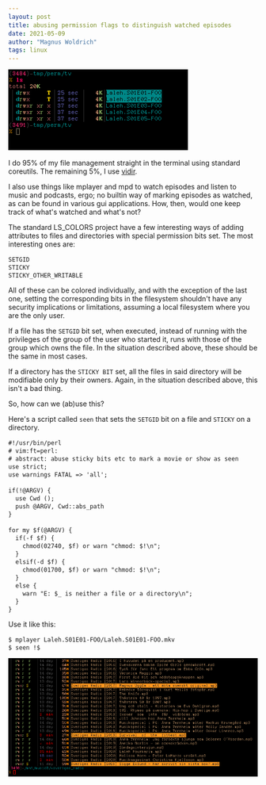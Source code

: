 ```yaml
---
layout: post
title: abusing permission flags to distinguish watched episodes
date: 2021-05-09
author: "Magnus Woldrich"
tags: linux 
---
```


![seen](/assets/seen.png)

I do 95% of my file management straight in the terminal using standard coreutils.
The remaining 5%, I use [vidir](https://github.com/trapd00r/vidir).

I also use things like mplayer and mpd to watch episodes and listen to
music and podcasts, ergo; no builtin way of marking episodes as watched,
as can be found in various gui applications. How, then, would one keep
track of what's watched and what's not?

The standard LS_COLORS project have a few interesting ways of adding
attributes to files and directories with special permission bits set.
The most interesting ones are:

```
SETGID
STICKY
STICKY_OTHER_WRITABLE
```

All of these can be colored individually, and with the exception of the
last one, setting the corresponding bits in the filesystem shouldn't
have any security implications or limitations, assuming a local
filesystem where you are the only user.

If a file has the `SETGID` bit set, when executed, instead of running
with the privileges of the group of the user who started it, runs with
those of the group which owns the file. In the situation described
above, these should be the same in most cases.


If a directory has the `STICKY BIT` set, all the files in said directory
will be modifiable only by their owners. Again, in the situation
described above, this isn't a bad thing.

So, how can we (ab)use this?

Here's a script called `seen` that sets the `SETGID` bit on a file and
`STICKY` on a directory.

```
#!/usr/bin/perl
# vim:ft=perl:
# abstract: abuse sticky bits etc to mark a movie or show as seen
use strict;
use warnings FATAL => 'all';

if(!@ARGV) {
  use Cwd ();
  push @ARGV, Cwd::abs_path
}

for my $f(@ARGV) {
  if(-f $f) {
    chmod(02740, $f) or warn "chmod: $!\n";
  }
  elsif(-d $f) {
    chmod(01700, $f) or warn "chmod: $!\n";
  }
  else {
    warn "E: $_ is neither a file or a directory\n";
  }
}
```

Use it like this:

```
$ mplayer Laleh.S01E01-FOO/Laleh.S01E01-FOO.mkv
$ seen !$
```

![seen2](/assets/seen2.png)


